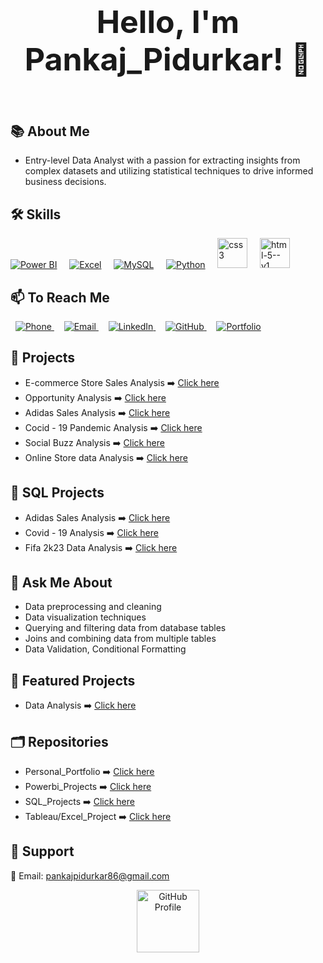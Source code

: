 <h2 align="center" style="font-size: 50px;">Hello, I'm Pankaj_Pidurkar! 👋</h2>



 <p align="right">
 <img><a href="/gifs/cartoon-character-2d-3oKIPEqDGUULpEU0aQ/fullscreen"></a></img>
</p>


## 📚 About Me

- <h align = "left" >Entry-level Data Analyst with a passion for extracting insights from complex datasets and utilizing statistical techniques to drive informed business decisions.</h>



## 🛠️ Skills

[![Power BI](https://img.icons8.com/color/48/power-bi.png)](https://powerbi.microsoft.com/)
&nbsp;&nbsp;&nbsp;
[![Excel](https://img.icons8.com/color/48/microsoft-excel-2019--v1.png)](https://www.microsoft.com/en-us/microsoft-365/excel)
&nbsp;&nbsp;&nbsp;
[![MySQL](https://img.icons8.com/color/48/mysql-logo.png)](https://www.mysql.com/)
&nbsp;&nbsp;&nbsp;
[![Python](https://img.icons8.com/color/48/python--v1.png)](https://www.python.org/)
&nbsp;&nbsp;&nbsp;
<img width="48" height="48" src="https://img.icons8.com/color/144/css3.png" alt="css3" title="CSS"/>
&nbsp;&nbsp;&nbsp;
<img width="48" height="48" src="https://img.icons8.com/color/48/html-5--v1.png" alt="html-5--v1"  title="HTML"/>


## 📫 To Reach Me
&nbsp;
<a href="tel:+91-7066194560">
  <img src="https://img.icons8.com/color/48/000000/phone.png" alt="Phone" title="Phone: +91-7066194560">
</a>
&nbsp;&nbsp;&nbsp;
<a href="mailto:Pankajpidurkar86@gmail.com">
  <img src="https://img.icons8.com/color/48/000000/email.png" alt="Email" title="Email: Pankajpidurkar86@gmail.com">
</a>
&nbsp;&nbsp;&nbsp;
<a href="https://www.linkedin.com/in/pankaj-pidurkar-8b1863257/">
  <img src="https://img.icons8.com/color/48/000000/linkedin.png" alt="LinkedIn" title="LinkedIn Profile">
</a>
&nbsp;&nbsp;&nbsp;
<a href="https://github.com/PankajPidurkar">
  <img src="https://img.icons8.com/color/48/000000/github.png" alt="GitHub" title="GitHub Profile">
</a>
&nbsp;&nbsp;&nbsp;
<a href="https://portfolio1pankaj.netlify.app/">
  <img src="https://img.icons8.com/color/48/000000/portfolio.png" alt="Portfolio" title="Portfolio">
</a>


## 🔭 Projects

- E-commerce Store Sales Analysis  ➡️ [Click here](https://e-commerci.netlify.app/)
- Opportunity Analysis ➡️ [Click here](link_to_personal_portfolio)
- Adidas Sales Analysis ➡️ [Click here](link_to_personal_portfolio)
- Cocid - 19 Pandemic Analysis ➡️ [Click here](link_to_personal_portfolio)
- Social Buzz Analysis ➡️ [Click here](link_to_personal_portfolio)
- Online Store data Analysis ➡️ [Click here](link_to_personal_portfolio)

## 🔭 SQL Projects
-  Adidas Sales Analysis ➡️ [Click here](https://raw.githubusercontent.com/PankajPidurkar/SQL_Projects/main/Adidas_Sales_SQL)
-  Covid - 19 Analysis ➡️ [Click here](link_to_personal_portfolio)
-  Fifa 2k23 Data Analysis ➡️ [Click here](link_to_personal_portfolio)
  

## 💬 Ask Me About

- Data preprocessing and cleaning
- Data visualization techniques
- Querying and filtering data from database tables
- Joins and combining data from multiple tables
- Data Validation, Conditional Formatting 


<!-- ## 🌱 I'm Currently Working On

- Project of MedTourEAsy Traineeship -->

## 🌟 Featured Projects

-  Data Analysis ➡️ [Click here](link_to_personal_portfolio)


## 🗂️ Repositories

- Personal_Portfolio ➡️ [Click here](https://github.com/PankajPidurkar/Pankaj_Portfolio)
- Powerbi_Projects ➡️ [Click here](https://github.com/PankajPidurkar/Powerbi_Projects.git)
- SQL_Projects ➡️ [Click here](https://github.com/PankajPidurkar/SQL_Projects.git)
- Tableau/Excel_Project ➡️ [Click here](https://github.com/PankajPidurkar/Tableau_Excel_Project.git)

## 🙏 Support

📧 Email: [pankajpidurkar86@gmail.com](mailto:pankajpidurkar86@gmail.com)


<div align="center">
  <a href="https://github.com/username">
    <img src="https://img.icons8.com/color/48/000000/github.png" alt="GitHub Profile" width="100px">
  </a>
</div>





